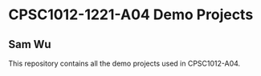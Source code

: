 # CPSC1012-1221-A04 Demo Projects

## Sam Wu
This repository contains all the demo projects used in CPSC1012-A04.

